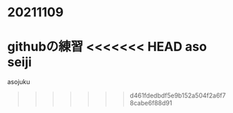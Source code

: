 # 20211109
githubの練習
<<<<<<< HEAD
aso
seiji
=======
asojuku
>>>>>>> d461fdedbdf5e9b152a504f2a6f78cabe6f88d91
